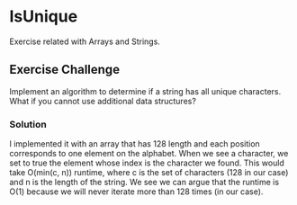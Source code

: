 # IsUnique
Exercise related with Arrays and Strings.

## Exercise Challenge
Implement an algorithm to determine if a string has all unique characters. What if you cannot use additional data structures?

### Solution
I implemented it with an array that has 128 length and each position corresponds to one element on the alphabet. 
When we see a character, we set to true the element whose index is the character we found.
This would take O(min(c, n)) runtime, where c is the set of characters (128 in our case) and n is the length of the string. 
We see we can argue that the runtime is O(1) because we will never iterate more than 128 times (in our case).